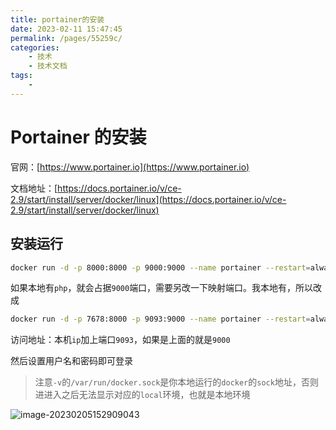 ```yaml
---
title: portainer的安装
date: 2023-02-11 15:47:45
permalink: /pages/55259c/
categories:
    - 技术
    - 技术文档
tags:
    -
---
```


# Portainer 的安装

官网：[https://www.portainer.io](https://www.portainer.io)

文档地址：[https://docs.portainer.io/v/ce-2.9/start/install/server/docker/linux](https://docs.portainer.io/v/ce-2.9/start/install/server/docker/linux)

## 安装运行

```bash
docker run -d -p 8000:8000 -p 9000:9000 --name portainer --restart=always -v /var/run/docker.sock:/var/run/docker.sock -v portainer_data:/data portainer/portainer

```

如果本地有`php`，就会占据`9000`端口，需要另改一下映射端口。我本地有，所以改成

```bash
docker run -d -p 7678:8000 -p 9093:9000 --name portainer --restart=always -v /var/run/docker.sock:/var/run/docker.sock -v /Users/wangxin/soft/portainer/data:/data portainer/portainer
```

访问地址：本机`ip`加上端口`9093`，如果是上面的就是`9000`

然后设置用户名和密码即可登录

> 注意`-v`的`/var/run/docker.sock`是你本地运行的`docker`的`sock`地址，否则进进入之后无法显示对应的`local`环境，也就是本地环境

![image-20230205152909043](https://virusoss.oss-cn-shanghai.aliyuncs.com/images/image-20230205152909043.png)
